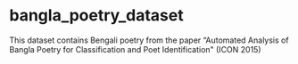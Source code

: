 # bangla_poetry_dataset
This dataset contains Bengali poetry from the paper “Automated Analysis of Bangla Poetry for Classification and Poet Identification" (ICON 2015)
